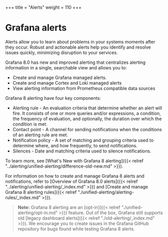 +++
title = "Alerts"
weight = 110
+++

# Grafana alerts

Alerts allow you to learn about problems in your systems moments after they occur. Robust and actionable alerts help you identify and resolve issues quickly, minimizing disruption to your services.

Grafana 8.0 has new and improved alerting that centralizes alerting information in a single, searchable view and allows you to:
- Create and manage Grafana managed alerts.
- Create and manage Cortex and Loki managed alerts
- View alerting information from Prometheus compatible data sources

Grafana 8 alerting have four key components:

- Alerting rule - An evaluation criteria that determine whether an alert will fire. It consists of one or more queries and/or expressions, a condition, the frequency of evaluation, and optionally, the duration over which the condition is met.
- Contact point - A channel for sending notifications when the conditions of an alerting rule are met.
- Notification policy - A set of matching and grouping criteria used to determine where, and how frequently, to send notifications.
- Silences - Date and matching criteria used to silence notifications.

To learn more, see [What's New with Grafana 8 alerting]({{< relref "../alerting/unified-alerting/difference-old-new.md" >}}).

For information on how to create and manage Grafana 8 alerts and notifications, refer to [Overview of Grafana 8.0 alerts]({{< relref "../alerting/unified-alerting/_index.md" >}}) and [Create and manage Grafana 8 alerting rules]({{< relref "./unified-alerting/alerting-rules/_index.md" >}}).

> **Note:** Grafana 8 alerting are an [opt-in]({{< relref "./unified-alerting/opt-in.md" >}}) feature. Out of the box, Grafana still supports old [legacy dashboard alerts]({{< relref "./old-alerting/_index.md" >}}). We encourage you to create issues in the Grafana GitHub repository for bugs found while testing Grafana 8 alerts.
